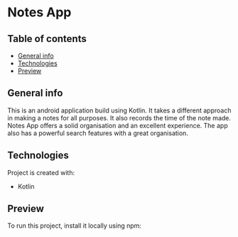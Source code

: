 <h1>Notes App</h1> 

## Table of contents
* [General info](#general-info)
* [Technologies](#technologies)
* [Preview](#preview)

## General info
This is an android application build using Kotlin. 
It takes a different approach in making a notes for all purposes. It also records the time of the note made. 
Notes App offers a solid organisation and an excellent experience. The app also has a powerful search features with a great organisation. 

	
## Technologies
Project is created with:
* Kotlin
	
## Preview
To run this project, install it locally using npm:
